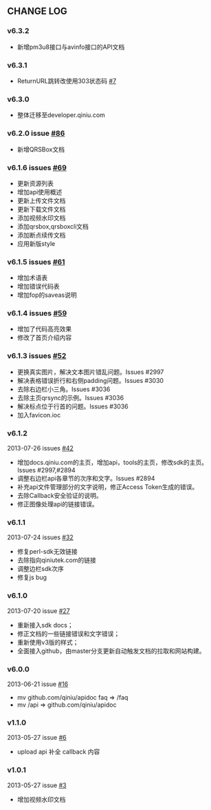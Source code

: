 ## CHANGE LOG

### v6.3.2

- 新增pm3u8接口与avinfo接口的API文档

### v6.3.1

- ReturnURL跳转改使用303状态码 [#7](https://github.com/qiniu/developer.qiniu.com/pull/7)

### v6.3.0

- 整体迁移至developer.qiniu.com

### v6.2.0 issue [#86](https://github.com/qiniu/docs.qiniu.com/pull/86)

- 新增QRSBox文档

### v6.1.6 issues [#69](https://github.com/qiniu/docs.qiniu.com/pull/69)

- 更新资源列表
- 增加api使用概述
- 更新上传文件文档
- 更新下载文件文档
- 添加视频水印文档
- 添加qrsbox,qrsboxcli文档
- 添加断点续传文档
- 应用新版style

### v6.1.5 issues [#61](https://github.com/qiniu/docs.qiniu.com/pull/61)

- 增加术语表
- 增加错误代码表
- 增加fop的saveas说明

### v6.1.4 issues [#59](https://github.com/qiniu/docs.qiniu.com/pull/59)

- 增加了代码高亮效果
- 修改了首页介绍内容

### v6.1.3 issues [#52](https://github.com/qiniu/docs.qiniu.com/pull/52)

- 更换真实图片，解决文本图片错乱问题。Issues #2997
- 解决表格错误折行和右侧padding问题。Issues #3030
- 去除右边栏小三角。Issues #3036
- 去除主页qrsync的示例。Issues #3036
- 解决标点位于行首的问题。Issues #3036
- 加入favicon.ioc

### v6.1.2

2013-07-26 issues [#42](https://github.com/qiniu/docs.qiniu.com/pull/42)

- 增加docs.qiniu.com的主页，增加api，tools的主页，修改sdk的主页。Issues #2997,#2894
- 调整右边栏api各章节的次序和文字。Issues #2894
- 补充api文件管理部分的文字说明，修正Access Token生成的错误。
- 去除Callback安全验证的说明。
- 修正图像处理api的链接错误。

### v6.1.1

2013-07-24 issues [#32](https://github.com/qiniu/docs.qiniu.com/pull/32)

- 修复perl-sdk无效链接
- 去除指向qiniutek.com的链接
- 调整边栏sdk次序
- 修复js bug

### v6.1.0

2013-07-20 issue [#27](https://github.com/qiniu/docs.qiniu.com/pull/27)

- 重新接入sdk docs；
- 修正文档的一些链接错误和文字错误；
- 重新使用v3版的样式；
- 全面接入github，由master分支更新自动触发文档的拉取和网站构建。

### v6.0.0

2013-06-21 issue [#16](https://github.com/qiniu/docs.qiniu.com/pull/16)

- mv github.com/qiniu/apidoc faq => /faq
- mv /api => github.com/qiniu/apidoc


### v1.1.0

2013-05-27 issue [#6](https://github.com/qiniu/docs.qiniu.com/pull/6)

- upload api 补全 callback 内容


### v1.0.1

2013-05-27 issue [#3](https://github.com/qiniu/docs.qiniu.com/pull/3)

- 增加视频水印文档

